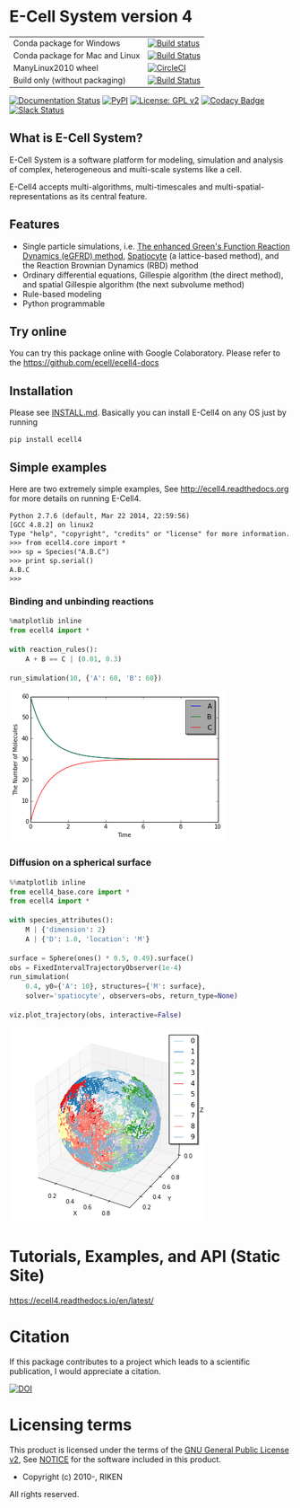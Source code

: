 E-Cell System version 4
=======================

|   |  |
| ------------- | ------------- |
| Conda package for Windows | [![Build status](https://ci.appveyor.com/api/projects/status/9n065mjhgyf33yov/branch/master?svg=true)](https://ci.appveyor.com/project/ecell/ecell4_base/branch/master) |
| Conda package for Mac and Linux | [![Build Status](https://travis-ci.org/ecell/ecell4_base.svg?branch=develop)](https://travis-ci.org/ecell/ecell4_base) |
| ManyLinux2010 wheel | [![CircleCI](https://circleci.com/gh/ecell/ecell4_base.svg?style=svg)](https://circleci.com/gh/ecell/ecell4_base) |
| Build only (without packaging)  | [![Build Status](https://dev.azure.com/ecellproject/ecell4_base/_apis/build/status/ecell.ecell4_base?branchName=master)](https://dev.azure.com/ecellproject/ecell4_base/_build/latest?definitionId=3&branchName=master) |

[![Documentation Status](https://readthedocs.org/projects/ecell4/badge/?version=latest)](http://ecell4.readthedocs.org/en/latest/?badge=latest)
[![PyPI](https://img.shields.io/pypi/v/ecell4_base.svg)](https://pypi.python.org/pypi/ecell4_base)
[![License: GPL v2](https://img.shields.io/badge/license-GPL%20v2-blue.svg)](https://github.com/ecell/ecell4_base/blob/master/licenses/LICENSE)
[![Codacy Badge](https://api.codacy.com/project/badge/Grade/87e076986e354b508f66af0a0ca3373d)](https://www.codacy.com/app/ecell/ecell4_base?utm_source=github.com&amp;utm_medium=referral&amp;utm_content=ecell/ecell4_base&amp;utm_campaign=Badge_Grade)
[![Slack Status](https://img.shields.io/badge/chat-on%20slack-50baa6.svg)](https://ecell-project.herokuapp.com/)
<!---[![Slack Status](https://ecell-project.herokuapp.com/badge.svg)](https://ecell-project.herokuapp.com/)--->

What is E-Cell System?
----------------------

E-Cell System is a software platform for modeling, simulation and analysis of complex, heterogeneous and multi-scale systems like a cell.

E-Cell4 accepts multi-algorithms, multi-timescales and multi-spatial-representations as its central feature.

Features
--------

- Single particle simulations, i.e. [The enhanced Green's Function Reaction Dynamics (eGFRD) method](http://gfrd.org), [Spatiocyte](http://spatiocyte.org) (a lattice-based method), and the Reaction Brownian Dynamics (RBD) method
- Ordinary differential equations, Gillespie algorithm (the direct method), and spatial Gillespie algorithm (the next subvolume method)
- Rule-based modeling
- Python programmable

Try online
----------

You can try this package online with Google Colaboratory.
Please refer to the https://github.com/ecell/ecell4-docs

Installation
-------------

Please see [INSTALL.md](https://github.com/ecell/ecell4_base/blob/master/INSTALL.md).
Basically you can install E-Cell4 on any OS just by running
```
pip install ecell4
```

Simple examples
---------------

Here are two extremely simple examples, See http://ecell4.readthedocs.org for more details on running E-Cell4.

```
Python 2.7.6 (default, Mar 22 2014, 22:59:56)
[GCC 4.8.2] on linux2
Type "help", "copyright", "credits" or "license" for more information.
>>> from ecell4.core import *
>>> sp = Species("A.B.C")
>>> print sp.serial()
A.B.C
>>>
```

### Binding and unbinding reactions

```python
%matplotlib inline
from ecell4 import *

with reaction_rules():
    A + B == C | (0.01, 0.3)

run_simulation(10, {'A': 60, 'B': 60})
```

![png](./misc/output_7_0.png)

### Diffusion on a spherical surface

```python
%%matplotlib inline
from ecell4_base.core import *
from ecell4 import *

with species_attributes():
    M | {'dimension': 2}
    A | {'D': 1.0, 'location': 'M'}

surface = Sphere(ones() * 0.5, 0.49).surface()
obs = FixedIntervalTrajectoryObserver(1e-4)
run_simulation(
    0.4, y0={'A': 10}, structures={'M': surface},
    solver='spatiocyte', observers=obs, return_type=None)

viz.plot_trajectory(obs, interactive=False)
```

![png](./misc/hairball.png)

Tutorials, Examples, and API (Static Site)
==========================================
https://ecell4.readthedocs.io/en/latest/

Citation
========

If this package contributes to a project which leads to a scientific publication, I would appreciate a citation.

[![DOI](https://zenodo.org/badge/6348303.svg)](https://zenodo.org/badge/latestdoi/6348303)

Licensing terms
===============

This product is licensed under the terms of the [GNU General Public License v2](https://github.com/ecell/ecell4/blob/master/licenses/LICENSE),
See [NOTICE](https://github.com/ecell/ecell4/blob/master/licenses/NOTICE.txt) for the software included in this product.

- Copyright (c) 2010-, RIKEN

All rights reserved.
